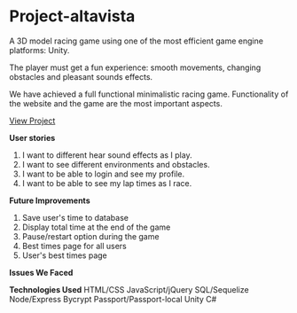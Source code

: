 # Project-altavista
A 3D model racing game using one of the most efficient game engine platforms: Unity.

The player must get a fun experience: smooth movements, changing obstacles and pleasant sounds effects. 

We have achieved a full functional minimalistic racing game.
Functionality of the website and the game are the most important aspects.

[View Project](https://guarded-retreat-41889.herokuapp.com/)

**User stories**
1) I want to different hear sound effects as I play.
2) I want to see different environments and obstacles.
3) I want to be able to login and see my profile.
4) I want to be able to see my lap times as I race.

**Future Improvements**
1) Save user's time to database
2) Display total time at the end of the game
3) Pause/restart option during the game
4) Best times page for all users
5) User's best times page

**Issues We Faced**


**Technologies Used**
HTML/CSS
JavaScript/jQuery
SQL/Sequelize
Node/Express
Bycrypt
Passport/Passport-local
Unity
C#